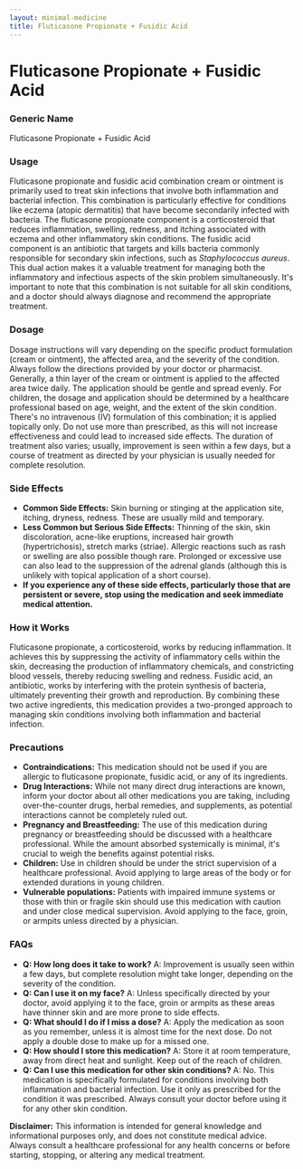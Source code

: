 ```yaml
---
layout: minimal-medicine
title: Fluticasone Propionate + Fusidic Acid
---
```


# Fluticasone Propionate + Fusidic Acid
### Generic Name
Fluticasone Propionate + Fusidic Acid

### Usage
Fluticasone propionate and fusidic acid combination cream or ointment is primarily used to treat skin infections that involve both inflammation and bacterial infection.  This combination is particularly effective for conditions like eczema (atopic dermatitis) that have become secondarily infected with bacteria.  The fluticasone propionate component is a corticosteroid that reduces inflammation, swelling, redness, and itching associated with eczema and other inflammatory skin conditions.  The fusidic acid component is an antibiotic that targets and kills bacteria commonly responsible for secondary skin infections, such as *Staphylococcus aureus*. This dual action makes it a valuable treatment for managing both the inflammatory and infectious aspects of the skin problem simultaneously.  It's important to note that this combination is not suitable for all skin conditions, and a doctor should always diagnose and recommend the appropriate treatment.


### Dosage
Dosage instructions will vary depending on the specific product formulation (cream or ointment), the affected area, and the severity of the condition. Always follow the directions provided by your doctor or pharmacist.  Generally, a thin layer of the cream or ointment is applied to the affected area twice daily. The application should be gentle and spread evenly.  For children, the dosage and application should be determined by a healthcare professional based on age, weight, and the extent of the skin condition.  There's no intravenous (IV) formulation of this combination; it is applied topically only.  Do not use more than prescribed, as this will not increase effectiveness and could lead to increased side effects.  The duration of treatment also varies; usually, improvement is seen within a few days, but a course of treatment as directed by your physician is usually needed for complete resolution.


### Side Effects
* **Common Side Effects:** Skin burning or stinging at the application site, itching, dryness, redness. These are usually mild and temporary.
* **Less Common but Serious Side Effects:**  Thinning of the skin, skin discoloration, acne-like eruptions, increased hair growth (hypertrichosis), stretch marks (striae). Allergic reactions such as rash or swelling are also possible though rare.  Prolonged or excessive use can also lead to the suppression of the adrenal glands (although this is unlikely with topical application of a short course).
* **If you experience any of these side effects, particularly those that are persistent or severe, stop using the medication and seek immediate medical attention.**


### How it Works
Fluticasone propionate, a corticosteroid, works by reducing inflammation.  It achieves this by suppressing the activity of inflammatory cells within the skin, decreasing the production of inflammatory chemicals, and constricting blood vessels, thereby reducing swelling and redness. Fusidic acid, an antibiotic, works by interfering with the protein synthesis of bacteria, ultimately preventing their growth and reproduction. By combining these two active ingredients, this medication provides a two-pronged approach to managing skin conditions involving both inflammation and bacterial infection.


### Precautions
* **Contraindications:** This medication should not be used if you are allergic to fluticasone propionate, fusidic acid, or any of its ingredients.
* **Drug Interactions:** While not many direct drug interactions are known, inform your doctor about all other medications you are taking, including over-the-counter drugs, herbal remedies, and supplements, as potential interactions cannot be completely ruled out.
* **Pregnancy and Breastfeeding:** The use of this medication during pregnancy or breastfeeding should be discussed with a healthcare professional. While the amount absorbed systemically is minimal,  it's crucial to weigh the benefits against potential risks.
* **Children:**  Use in children should be under the strict supervision of a healthcare professional.  Avoid applying to large areas of the body or for extended durations in young children.
* **Vulnerable populations:**  Patients with impaired immune systems or those with thin or fragile skin should use this medication with caution and under close medical supervision. Avoid applying to the face, groin, or armpits unless directed by a physician.


### FAQs
* **Q: How long does it take to work?**  A: Improvement is usually seen within a few days, but complete resolution might take longer, depending on the severity of the condition.
* **Q: Can I use it on my face?**  A: Unless specifically directed by your doctor, avoid applying it to the face, groin or armpits as these areas have thinner skin and are more prone to side effects.
* **Q: What should I do if I miss a dose?**  A: Apply the medication as soon as you remember, unless it is almost time for the next dose.  Do not apply a double dose to make up for a missed one.
* **Q: How should I store this medication?**  A: Store it at room temperature, away from direct heat and sunlight. Keep out of the reach of children.
* **Q: Can I use this medication for other skin conditions?** A: No. This medication is specifically formulated for conditions involving both inflammation and bacterial infection.  Use it only as prescribed for the condition it was prescribed.  Always consult your doctor before using it for any other skin condition.

**Disclaimer:** This information is intended for general knowledge and informational purposes only, and does not constitute medical advice. Always consult a healthcare professional for any health concerns or before starting, stopping, or altering any medical treatment.
